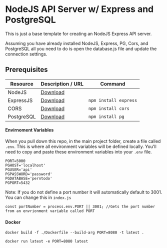 # NodeJS API Server w/ Express and PostgreSQL

This is just a base template for creating an NodeJS Express API server.

Assuming you have already installed NodeJS, Express, PG, Cors, and PostgreSQL all you need to do is open the database.js file and update the connection settings.

## Prerequisites

| Resource   | Description / URL                              | Command               |
| ---------- | ---------------------------------------------- | --------------------- |
| NodeJS     | [Download](https://nodejs.org/en/)             |                       |
| ExpressJS  | [Download](https://expressjs.com/)             | `npm install express` |
| CORS       | [Download](https://www.npmjs.com/package/cors) | `npm install cors`    |
| PostgreSQL | [Download](https://www.npmjs.com/package/pg)   | `npm install pg`      |

#### Envirnoment Variables

When you pull down this repo, in the main project folder, create a file called `.env`. This is where all environment variables will be defined locally. You'll need to copy and paste these environment variables into your `.env` file.

```
PORT=5000
PGHOST='localhost'
PGUSER='api'
PGPASSWORD='password'
PGDATABASE='perntodo'
PGPORT=5432
```

Note: If you do not define a port number it will automatically default to 3001. You can change this in `index.js`

```
const portNumber = process.env.PORT || 3001; //Gets the port number from an envrionment variable called PORT
```

#### Docker

```
docker build -f ./Dockerfile --build-arg PORT=8080 -t latest .
```

```
docker run latest -e PORT=8080 latest
```
